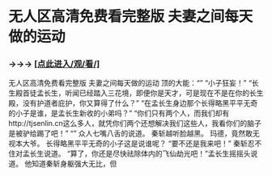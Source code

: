 # 无人区高清免费看完整版 夫妻之间每天做的运动

### →→→ <a href="http://3t3e.com/index.html">[点此进入/观/看/]</a>

无人区高清免费看完整版 夫妻之间每天做的运动
顶的大能：“”
    “小子狂妄！”
    “长生殿首徒孟长生，听闻已经踏入三花境，即便你是天才，可是现在不是在你的长生殿，没有护道者庇护，你又算得了什么？”
    “在孟长生身边那个长得略黑平平无奇的小子是谁，是孟长生新收的小弟吗？”
    “你们只有两个人，而我们却有http://tjsenlin.cn这么多人，就凭你们两个还想解决我们这些人，我看你们的脑子是被驴给踢了吧！”
    “”
    众人七嘴八舌的说道。
    秦斩越听脸越黑。
    玛德，竟然敢无视本大爷。
    长得略黑平平无奇的小子这是说谁呢？
    “要不还是我来吧！”
    秦斩忍不住对孟长生说道。
    “算了，你还是尽快祛除体内的飞仙劫光吧！”孟长生摇摇头说道。
    他知道秦斩身躯强大无比，但
